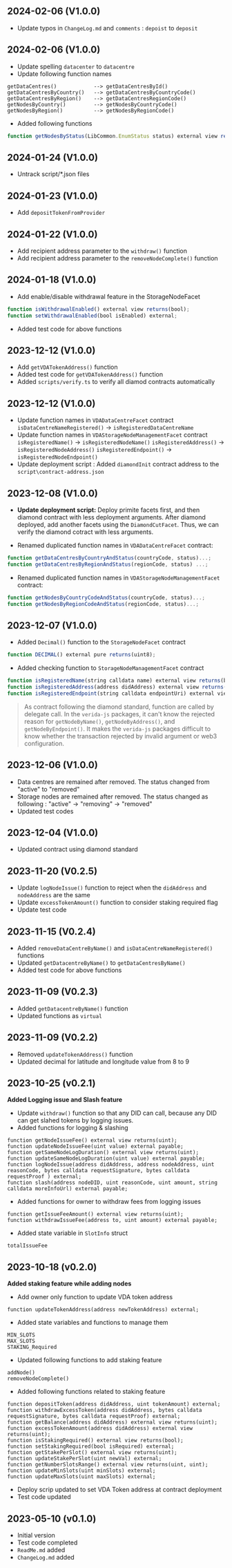 2024-02-06 (V1.0.0)
-------------------
- Update typos in `ChangeLog.md` and `comments` : `depoist` to `deposit`

2024-02-06 (V1.0.0)
-------------------
- Update spelling `datacenter` to `datacentre`
- Update following function names
```
getDataCentres()            --> getDataCentresById()
getDataCentresByCountry()   --> getDataCentresByCountryCode()
getDataCentresByRegion()    --> getDataCentresRegionCode()
getNodesByCountry()         --> getNodesByCountryCode()
getNodesByRegion()          --> getNodesByRegionCode()
```
- Added following functions
```ts
function getNodesByStatus(LibCommon.EnumStatus status) external view returns(LibStorageNode.StorageNode[] memory);
```

2024-01-24 (V1.0.0)
-------------------
- Untrack script/*.json files

2024-01-23 (V1.0.0)
-------------------
- Add `depositTokenFromProvider`

2024-01-22 (V1.0.0)
-------------------
- Add recipient address parameter to the `withdraw()` function
- Add recipient address parameter to the `removeNodeComplete()` function

2024-01-18 (V1.0.0)
-------------------
- Add enable/disable withdrawal feature in the StorageNodeFacet
```ts
function isWithdrawalEnabled() external view returns(bool);
function setWithdrawalEnabled(bool isEnabled) external;
```
- Added test code for above functions

2023-12-12 (V1.0.0)
-------------------
- Add `getVDATokenAddress()` function
- Added test code for `getVDATokenAddress()` function
- Added `scripts/verify.ts` to verify all diamod contracts automatically

2023-12-12 (V1.0.0)
-------------------
- Update function names in `VDADataCentreFacet` contract
    `isDataCentreNameRegistered()` -> `isRegisteredDataCentreName`
- Update function names in `VDAStorageNodeManagementFacet` contract
    `isRegisteredName()` -> `isRegisteredNodeName()`
    `isRegisteredAddress()` -> `isRegisteredNodeAddress()`
    `isRegisteredEndpoint()` -> `isRegisteredNodeEndpoint()`
- Update deployment script : Added `diamondInit` contract address to the `script\contract-address.json`

2023-12-08 (V1.0.0)
-------------------
- **Update deployment script:**
    Deploy primite facets first, and then diamond contract with less deployment arguments. After diamond deployed, add another facets using the `DiamondCutFacet`. Thus, we can verify the diamond cotract with less arguments.

- Renamed duplicated function names in `VDADataCentreFacet` contract:
```ts
function getDataCentresByCountryAndStatus(countryCode, status)...;
function getDataCentresByRegionAndStatus(regionCode, status) ...;
```
- Renamed duplicated function names in `VDAStorageNodeManagementFacet` contract:
```ts
function getNodesByCountryCodeAndStatus(countryCode, status)...;
function getNodesByRegionCodeAndStatus(regionCode, status)...;
```

2023-12-07 (V1.0.0)
-------------------
- Added `Decimal()` function to the `StorageNodeFacet` contract
```ts
function DECIMAL() external pure returns(uint8);
```
- Added checking function to `StorageNodeManagementFacet` contract
```ts
function isRegisteredName(string calldata name) external view returns(bool);
function isRegisteredAddress(address didAddress) external view returns(bool);
function isRegisteredEndpoint(string calldata endpointUri) external view returns(bool);
```
> As contract following the diamond standard, function are called by delegate call. In the `verida-js` packages, it can't know the rejected reason for `getNodeByName()`, `getNodeByAddress()`, and `getNodeByEndpoint()`. It makes the `verida-js` packages difficult to know whether the transaction rejected by invalid argument or web3 configuration.

2023-12-06 (V1.0.0)
-------------------
- Data centres are remained after removed. The status changed from "active" to "removed"
- Storage nodes are remained after removed. The status changed as following : "active" -> "removing" -> "removed"
- Updated test codes

2023-12-04 (V1.0.0)
-------------------
- Updated contract using diamond standard

2023-11-20 (V0.2.5)
-------------------
- Update `logNodeIssue()` function to reject when the `didAddress` and `nodeAddress` are the same
- Update `excessTokenAmount()` function to consider staking required flag
- Update test code

2023-11-15 (V0.2.4)
-------------------
- Added `removeDataCentreByName()` and `isDataCentreNameRegistered()` functions
- Updated `getDatacentreByName()` to `getDataCentresByName()`
- Added test code for above functions

2023-11-09 (V0.2.3)
-------------------
- Added `getDatacentreByName()` function
- Updated functions as `virtual`

2023-11-09 (V0.2.2)
-------------------
- Removed `updateTokenAddress()` function
- Updated decimal for latitude and longitude value from 8 to 9

2023-10-25 (v0.2.1)
-------------------
**Added Logging issue and Slash feature**
- Update `withdraw()` function so that any DID can call, because any DID can get slahed tokens by logging issues.
- Added functions for logging & slashing
```
function getNodeIssueFee() external view returns(uint);
function updateNodeIssueFee(uint value) external payable;
function getSameNodeLogDuration() external view returns(uint);
function updateSameNodeLogDuration(uint value) external payable;
function logNodeIssue(address didAddress, address nodeAddress, uint reasonCode, bytes calldata requestSignature, bytes calldata requestProof ) external;
function slash(address nodeDID, uint reasonCode, uint amount, string calldata moreInfoUrl) external payable;
```
- Added functions for owner to withdraw fees from logging issues
```
function getIssueFeeAmount() external view returns(uint);
function withdrawIssueFee(address to, uint amount) external payable;
```

- Added state variable in `SlotInfo` struct
```
totalIssueFee
```

2023-10-18 (v0.2.0)
-------------------
**Added staking feature while adding nodes**
- Add owner only function to update VDA token address
```
function updateTokenAddress(address newTokenAddress) external;
```
- Added state variables and functions to manage them
```
MIN_SLOTS
MAX_SLOTS
STAKING_Required
```
- Updated following functions to add staking feature
```
addNode()
removeNodeComplete()
```
- Added following functions related to staking feature
```
function depositToken(address didAddress, uint tokenAmount) external;
function withdrawExcessToken(address didAddress, bytes calldata requestSignature, bytes calldata requestProof) external;
function getBalance(address didAddress) external view returns(uint);
function excessTokenAmount(address didAddress) external view returns(uint);
function isStakingRequired() external view returns(bool);
function setStakingRequired(bool isRequired) external;
function getStakePerSlot() external view returns(uint);
function updateStakePerSlot(uint newVal) external;
function getNumberSlotsRange() external view returns(uint, uint);
function updateMinSlots(uint minSlots) external;
function updateMaxSlots(uint maxSlots) external;
```
- Deploy scrip updated to set VDA Token address at contract deployment
- Test code updated


2023-05-10 (v0.1.0)
-------------------
- Initial version
- Test code completed
- `ReadMe.md` added
- `ChangeLog.md` added